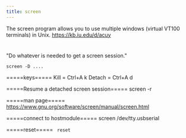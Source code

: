 ```yaml
---
title: screen
---
```


The screen program allows you to use multiple windows (virtual VT100 terminals) in Unix.
https://kb.iu.edu/d/acuy

# 
"Do whatever is needed to get a screen session."
```
screen -D ....
```

=====keys=====
Kill = Ctrl+A k
Detach = Ctrl+A d

=====Resume a detached screen session=====
  screen -r
  
=====man page=====
https://www.gnu.org/software/screen/manual/screen.html

=====connect to hostmodule=====
  screen /dev/tty.usbserial
  
=====reset=====
<code>
reset
</code>
